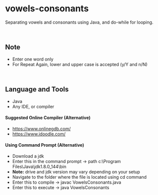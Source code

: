 # vowels-consonants
Separating vowels and consonants using Java, and do-while for looping.

<br>

## Note
- Enter one word only
- For Repeat Again, lower and upper case is accepted (y/Y and n/N)

<br>

## Language and Tools
- Java
- Any IDE, or compiler

#### Suggested Online Compiler (Alternative)
- https://www.onlinegdb.com/
- https://www.jdoodle.com/

#### Using Command Prompt (Alternative)
- Download a jdk
- Enter this in the command prompt -> path c:\Program Files\Java\jdk1.8.0_144\bin
- <b>Note:</b> drive and jdk version may vary depending on your setup
- Navigate to the folder where the file is located using cd command
- Enter this to compile -> javac VowelsConsonants.java
- Enter this to execute -> java VowelsConsonants
